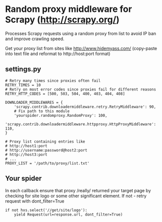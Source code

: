 Random proxy middleware for Scrapy (http://scrapy.org/)
=======================================================

Processes Scrapy requests using a random proxy from list to avoid IP ban and
improve crawling speed.

Get your proxy list from sites like http://www.hidemyass.com/ (copy-paste into text file
and reformat to http://host:port format)

settings.py
-----------

    # Retry many times since proxies often fail
    RETRY_TIMES = 10
    # Retry on most error codes since proxies fail for different reasons
    RETRY_HTTP_CODES = [500, 503, 504, 400, 403, 404, 408]

    DOWNLOADER_MIDDLEWARES = {
        'scrapy.contrib.downloadermiddleware.retry.RetryMiddleware': 90,
        # Fix path to this module
        'yourspider.randomproxy.RandomProxy': 100,
        'scrapy.contrib.downloadermiddleware.httpproxy.HttpProxyMiddleware': 110,
    }

    # Proxy list containing entries like
    # http://host1:port
    # http://username:password@host2:port
    # http://host3:port
    # ...
    PROXY_LIST = '/path/to/proxy/list.txt'


Your spider
-----------

In each callback ensure that proxy /really/ returned your target page by
checking for site logo or some other significant element.
If not - retry request with dont_filter=True

    if not hxs.select('//get/site/logo'):
        yield Request(url=response.url, dont_filter=True)
